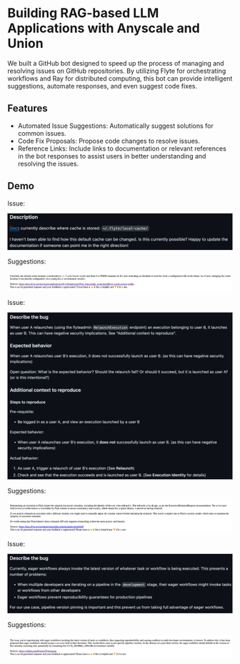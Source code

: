 # Building RAG-based LLM Applications with Anyscale and Union
We built a GitHub bot designed to speed up the process of
managing and resolving issues on GitHub repositories.
By utilizing Flyte for orchestrating workflows and Ray for distributed computing,
this bot can provide intelligent suggestions, automate responses, and even 
suggest code fixes.


## Features
- Automated Issue Suggestions: Automatically suggest solutions for common issues.
- Code Fix Proposals: Propose code changes to resolve issues.
- Reference Links: Include links to documentation or relevant references in the bot responses to assist users in better understanding and resolving the issues.


## Demo
Issue:

![Issue](images/issue-1.png)

Suggestions:

![Suggestions](images/answer-1.png)

Issue:

![Issue](images/issue-2.png)

Suggestions:

![Suggestions](images/answer-2.png)

Issue:

![Issue](images/issue-3.png)

Suggestions:

![Suggestions](images/answer-3.png)